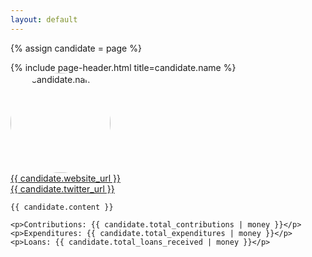 ```yaml
---
layout: default
---
```

{% assign candidate = page %}

<article class="grid">
  {% include page-header.html title=candidate.name %}

  <div class="grid-col-12">
    <div>
      <img style="width: 10rem; border-radius: 5rem;" src="{{ candidate.photo_url | default: 'https://s3-us-west-1.amazonaws.com/odca-candidate-photos/no-image.png' }}" alt="{{ candidate.name }}" />
    </div>
    <div><a href="{{ candidate.website_url }}">{{ candidate.website_url }}</a></div>
    <div><a href="https://twitter.com/{{ candidate.twitter_url }}">{{ candidate.twitter_url }}</a></div>

    {{ candidate.content }}

    <p>Contributions: {{ candidate.total_contributions | money }}</p>
    <p>Expenditures: {{ candidate.total_expenditures | money }}</p>
    <p>Loans: {{ candidate.total_loans_received | money }}</p>
  </div>
</article>
